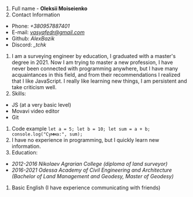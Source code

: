 1. Full name - **Oleksii Moiseienko**
1. Contact Information 
- Phone: *+380957887401*
- E-mail: *vasyafedr@gmail.com*
- Github: *AlexBazik*
- Discord: *_tchk*
1. I am a surveying engineer by education, I graduated with a master's degree in 2021. Now I am trying to master a new profession, I have never been connected with programming anywhere, but I have many acquaintances in this field, and from their recommendations I realized that I like JavaScript. I really like learning new things, I am persistent and take criticism well.
1. Skills:
- JS (at a very basic level)
- Movavi video editor 
- Git
1. Code example
`let a = 5;
let b = 10;
let sum = a + b;
console.log("Сумма:", sum);`
1. I have no experience in programming, but I quickly learn new information.
1. Education:
- *2012-2016 Nikolaev Agrarian College (diploma of land surveyor)*
- *2016-2021 Odessa Academy of Civil Engineering and Architecture (Bachelor of Land Management and Geodesy, Master of Geodesy)*
1. Basic English (I have experience communicating with friends)